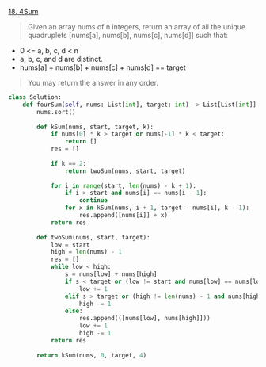 [18. 4Sum](https://leetcode.com/problems/4sum)

> Given an array nums of n integers, return an array of all the unique quadruplets [nums[a], nums[b], nums[c], nums[d]] such that:

- 0 <= a, b, c, d < n
- a, b, c, and d are distinct.
- nums[a] + nums[b] + nums[c] + nums[d] == target

> You may return the answer in any order.

```python
class Solution: 
    def fourSum(self, nums: List[int], target: int) -> List[List[int]]: 
        nums.sort() 
         
        def kSum(nums, start, target, k): 
            if nums[0] * k > target or nums[-1] * k < target: 
                return [] 
            res = [] 
             
            if k == 2: 
                return twoSum(nums, start, target) 
             
            for i in range(start, len(nums) - k + 1): 
                if i > start and nums[i] == nums[i - 1]: 
                    continue 
                for x in kSum(nums, i + 1, target - nums[i], k - 1): 
                    res.append([nums[i]] + x) 
            return res 
                 
        def twoSum(nums, start, target): 
            low = start 
            high = len(nums) - 1 
            res = [] 
            while low < high: 
                s = nums[low] + nums[high] 
                if s < target or (low != start and nums[low] == nums[low - 1]): 
                    low += 1 
                elif s > target or (high != len(nums) - 1 and nums[high] == nums[high + 1]): 
                    high -= 1 
                else: 
                    res.append(([nums[low], nums[high]])) 
                    low += 1 
                    high -= 1 
            return res 
         
        return kSum(nums, 0, target, 4)
```